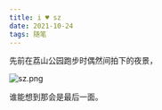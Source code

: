 ```yaml
---
title: i ♥ sz
date: 2021-10-24
tags: 随笔
---
```


先前在荔山公园跑步时偶然间拍下的夜景，

<!-- more -->

![sz.png](https://i.loli.net/2021/10/28/gY5tuI7Lm3zTQkN.jpg)

谁能想到那会是最后一面。
